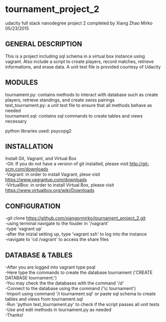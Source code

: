 # tournament_project_2
udacity full stack nanodegree project 2 completed by Xiang Zhao Mirko
05/23/2015

GENERAL DESCRIPTION
-------------------
This is a project including sql schema in a virtual box instance using vagrant. Also include a script to create players, record matches, retrieve informations, and erase data. A unit test file is provided courtesy of Udacity

MODULES
-------------------
tournament.py: contains methods to interact with database such as create players, retrieve standings, and create swiss pairings   
test_tournament.py: a unit test file to ensure that all methods behave as needed  
tournament.sql: contains sql commands to create tables and views necessary  

python libraries used: psycopg2  

INSTALLATION
-------------------
Install Git, Vagrant, and Virtual Box  
-Git: If you do not have a version of git installed, please visit http://git-scm.com/downloads  
-Vagrant: in order to install Vagrant, plese visit https://www.vagrantup.com/downloads  
-VirtualBox: in order to install Virtual Box, please visit https://www.virtualbox.org/wiki/Downloads  

CONFIGURATION
-------------------
-git clone https://github.com/xiangormirko/tournament_project_2.git  
-using terminal navigate to the fouder in '/vagrant'  
-type 'vagrant up'  
-after the inizial setting up, type 'vagrant ssh' to log into the instance  
-navigate to 'cd /vagrant' to access the share files  

DATABASE & TABLES
-------------------
-After you are logged into vagrant type psql  
-Here type the commands to create the database tournament ('CREATE DATABASE tournament;')  
-You may check the the databases with the command '/d'  
-Connect to the database using the command ('\c tournament')  
-Import using command '/i tournament.sql' or paste sql schema to create tables and views from tournament.sql  
-Run 'python test_tournament.py' to check if the script passes all unit tests  
-Use and edit methods in tournament.py as needed  
-Thanks!  




